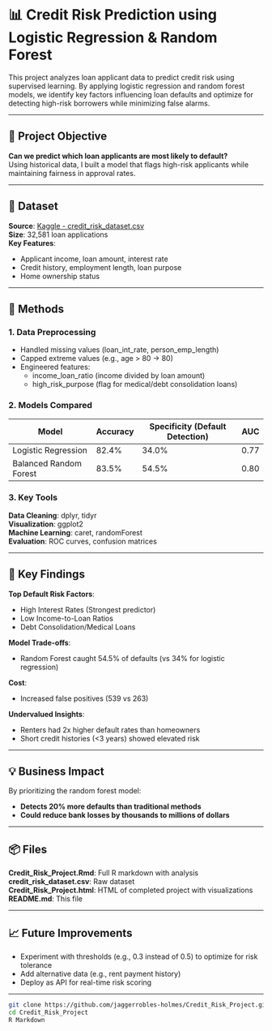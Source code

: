 # 📊 Credit Risk Prediction using Logistic Regression & Random Forest
This project analyzes loan applicant data to predict credit risk using supervised learning. By applying logistic regression and random forest models, we identify key factors influencing loan defaults and optimize for detecting high-risk borrowers while minimizing false alarms.

---

## 🎯 Project Objective

**Can we predict which loan applicants are most likely to default?**  
Using historical data, I built a model that flags high-risk applicants while maintaining fairness in approval rates.

---

## 📁 Dataset

**Source**: [Kaggle - credit_risk_dataset.csv](https://www.kaggle.com/datasets/laotse/credit-risk-dataset?resource=download&select=credit_risk_dataset.csv)  
**Size**: 32,581 loan applications  
**Key Features**:  
- Applicant income, loan amount, interest rate  
- Credit history, employment length, loan purpose  
- Home ownership status

---

## 🧠 Methods

### 1. Data Preprocessing
- Handled missing values (loan_int_rate, person_emp_length)  
- Capped extreme values (e.g., age > 80 → 80)  
- Engineered features:  
    - income_loan_ratio (income divided by loan amount)  
    - high_risk_purpose (flag for medical/debt consolidation loans)

### 2. Models Compared
| Model |	Accuracy | Specificity (Default Detection) |	AUC |
|-------|----------|---------------------------------|------|
| Logistic Regression|	82.4% |	34.0% |	0.77 |
| Balanced Random Forest |	83.5% |	54.5% |	0.80 |

### 3. Key Tools
**Data Cleaning**: dplyr, tidyr  
**Visualization**: ggplot2  
**Machine Learning**: caret, randomForest  
**Evaluation**: ROC curves, confusion matrices

---

## 🔎 Key Findings
**Top Default Risk Factors**:    
- High Interest Rates (Strongest predictor)  
- Low Income-to-Loan Ratios  
- Debt Consolidation/Medical Loans

**Model Trade-offs**:  
- Random Forest caught 54.5% of defaults (vs 34% for logistic regression)  

**Cost**:  
- Increased false positives (539 vs 263)  

**Undervalued Insights**:    
- Renters had 2x higher default rates than homeowners  
- Short credit histories (<3 years) showed elevated risk

---

## 💡 Business Impact
By prioritizing the random forest model:  
- **Detects 20% more defaults than traditional methods**  
- **Could reduce bank losses by thousands to millions of dollars**

---

## 📦 Files
**Credit_Risk_Project.Rmd**: Full R markdown with analysis  
**credit_risk_dataset.csv**: Raw dataset  
**Credit_Risk_Project.html**: HTML of completed project with visualizations  
**README.md**: This file

---

## 📈 Future Improvements
- Experiment with thresholds (e.g., 0.3 instead of 0.5) to optimize for risk tolerance  
- Add alternative data (e.g., rent payment history)  
- Deploy as API for real-time risk scoring

---

```bash
git clone https://github.com/jaggerrobles-holmes/Credit_Risk_Project.git
cd Credit_Risk_Project
R Markdown


